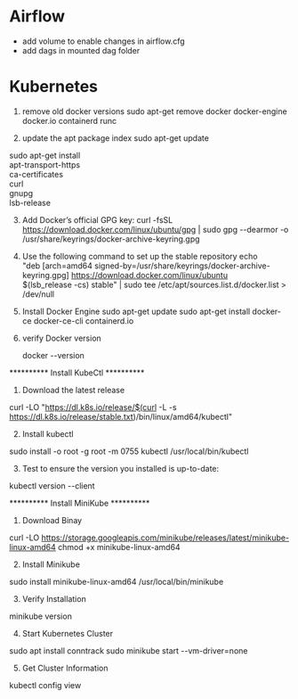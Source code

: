 # Airflow
- add volume to enable changes in airflow.cfg
- add dags in mounted dag folder

# Kubernetes

1. remove old docker versions
sudo apt-get remove docker docker-engine docker.io containerd runc

2. update the apt package index 
sudo apt-get update

sudo apt-get install \
apt-transport-https \
ca-certificates \
curl \
gnupg \
lsb-release

3. Add Docker’s official GPG key:
curl -fsSL https://download.docker.com/linux/ubuntu/gpg | sudo gpg --dearmor -o /usr/share/keyrings/docker-archive-keyring.gpg

4. Use the following command to set up the stable repository
echo \
"deb [arch=amd64 signed-by=/usr/share/keyrings/docker-archive-keyring.gpg] https://download.docker.com/linux/ubuntu \
$(lsb_release -cs) stable" | sudo tee /etc/apt/sources.list.d/docker.list > /dev/null

5. Install Docker Engine
sudo apt-get update
sudo apt-get install docker-ce docker-ce-cli containerd.io

6. verify Docker version

    docker --version


********** Install KubeCtl **********

1. Download the latest release

curl -LO "https://dl.k8s.io/release/$(curl -L -s https://dl.k8s.io/release/stable.txt)/bin/linux/amd64/kubectl"


2. Install kubectl

sudo install -o root -g root -m 0755 kubectl /usr/local/bin/kubectl

3. Test to ensure the version you installed is up-to-date:

kubectl version --client


********** Install MiniKube **********

1. Download Binay

curl -LO https://storage.googleapis.com/minikube/releases/latest/minikube-linux-amd64
chmod +x minikube-linux-amd64

2. Install Minikube

sudo install minikube-linux-amd64 /usr/local/bin/minikube

3. Verify Installation

minikube version

4. Start Kubernetes Cluster

sudo apt install conntrack
sudo minikube start --vm-driver=none

5. Get Cluster Information

kubectl config view